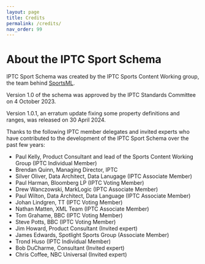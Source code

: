 ```yaml
---
layout: page
title: Credits
permalink: /credits/
nav_order: 99
---
```


# About the IPTC Sport Schema

IPTC Sport Schema was created by the IPTC Sports Content Working group, the team behind
[SportsML](https://iptc.org/standards/sportsml-g2/).

Version 1.0 of the schema was approved by the IPTC Standards Committee on 4 October 2023.

Version 1.0.1, an erratum update fixing some property definitions and ranges, was released
on 30 April 2024.

Thanks to the following IPTC member delegates and invited experts who have contributed to the
development of the IPTC Sport Schema over the past few years:

* Paul Kelly, Product Consultant and lead of the Sports Content Working Group (IPTC Individual Member)
* Brendan Quinn, Managing Director, IPTC
* Silver Oliver, Data Architect, Data Lanugage (IPTC Associate Member)
* Paul Harman, Bloomberg LP (IPTC Voting Member)
* Drew Wanczowski, MarkLogic (IPTC Associate Member)
* Paul Wilton, Data Architect, Data Language (IPTC Associate Member)
* Johan Lindgren, TT (IPTC Voting Member)
* Nathan Matten, XML Team (IPTC Associate Member)
* Tom Grahame, BBC (IPTC Voting Member)
* Steve Potts, BBC (IPTC Voting Member)
* Jim Howard, Product Consultant (Invited expert)
* James Edwards, Spotlight Sports Group (Associate Member)
* Trond Huso (IPTC Individual Member)
* Bob DuCharme, Consultant (Invited expert)
* Chris Coffee, NBC Universal (Invited expert)
